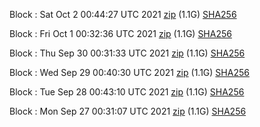 Block [](https://testnet-insight.dashevo.org/insight/block/): Sat Oct  2 00:44:27 UTC 2021 [zip](https://dash-bootstrap.ams3.digitaloceanspaces.com/testnet/2021-10-02/bootstrap.dat.zip) (1.1G) [SHA256](https://dash-bootstrap.ams3.digitaloceanspaces.com/testnet/2021-10-02/sha256.txt)

Block [](https://testnet-insight.dashevo.org/insight/block/): Fri Oct  1 00:32:36 UTC 2021 [zip](https://dash-bootstrap.ams3.digitaloceanspaces.com/testnet/2021-10-01/bootstrap.dat.zip) (1.1G) [SHA256](https://dash-bootstrap.ams3.digitaloceanspaces.com/testnet/2021-10-01/sha256.txt)

Block [](https://testnet-insight.dashevo.org/insight/block/): Thu Sep 30 00:31:33 UTC 2021 [zip](https://dash-bootstrap.ams3.digitaloceanspaces.com/testnet/2021-09-30/bootstrap.dat.zip) (1.1G) [SHA256](https://dash-bootstrap.ams3.digitaloceanspaces.com/testnet/2021-09-30/sha256.txt)

Block [](https://testnet-insight.dashevo.org/insight/block/): Wed Sep 29 00:40:30 UTC 2021 [zip](https://dash-bootstrap.ams3.digitaloceanspaces.com/testnet/2021-09-29/bootstrap.dat.zip) (1.1G) [SHA256](https://dash-bootstrap.ams3.digitaloceanspaces.com/testnet/2021-09-29/sha256.txt)

Block [](https://testnet-insight.dashevo.org/insight/block/): Tue Sep 28 00:43:10 UTC 2021 [zip](https://dash-bootstrap.ams3.digitaloceanspaces.com/testnet/2021-09-28/bootstrap.dat.zip) (1.1G) [SHA256](https://dash-bootstrap.ams3.digitaloceanspaces.com/testnet/2021-09-28/sha256.txt)

Block [](https://testnet-insight.dashevo.org/insight/block/): Mon Sep 27 00:31:07 UTC 2021 [zip](https://dash-bootstrap.ams3.digitaloceanspaces.com/testnet/2021-09-27/bootstrap.dat.zip) (1.1G) [SHA256](https://dash-bootstrap.ams3.digitaloceanspaces.com/testnet/2021-09-27/sha256.txt)
